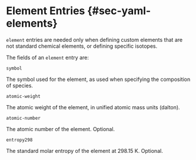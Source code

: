 # Element Entries {#sec-yaml-elements}

`element` entries are needed only when defining custom elements that are
not standard chemical elements, or defining specific isotopes.

The fields of an `element` entry are:

`symbol`

The symbol used for the element, as used when specifying the
composition of species.

`atomic-weight`

The atomic weight of the element, in unified atomic mass units
(dalton).

`atomic-number`

The atomic number of the element. Optional.

`entropy298`

The standard molar entropy of the element at 298.15 K. Optional.
